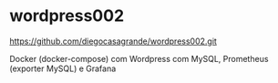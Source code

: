 # wordpress002
https://github.com/diegocasagrande/wordpress002.git


Docker (docker-compose) com Wordpress com MySQL, Prometheus (exporter MySQL) e Grafana

